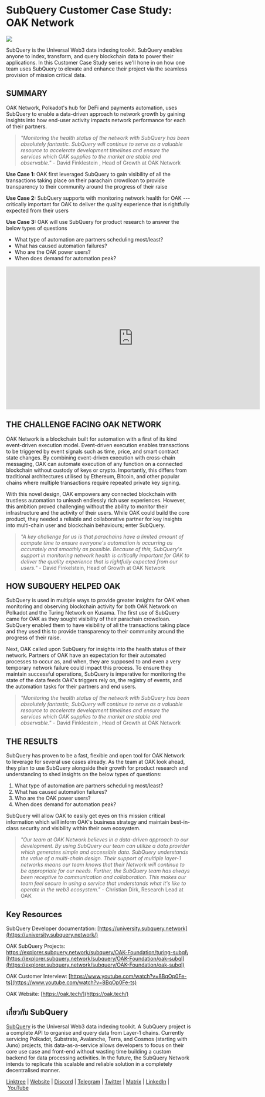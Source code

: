 # SubQuery Customer Case Study: OAK Network

![](https://miro.medium.com/max/1400/0*qMnbWDWZg-RnVoQC)

SubQuery is the Universal Web3 data indexing toolkit. SubQuery enables anyone to index, transform, and query blockchain data to power their applications. In this Customer Case Study series we'll hone in on how one team uses SubQuery to elevate and enhance their project via the seamless provision of mission critical data.

## SUMMARY

OAK Network, Polkadot's hub for DeFi and payments automation, uses SubQuery to enable a data-driven approach to network growth by gaining insights into how end-user activity impacts network performance for each of their partners.

> _"Monitoring the health status of the network with SubQuery has been absolutely fantastic. SubQuery will continue to serve as a valuable resource to accelerate development timelines and ensure the services which OAK supplies to the market are stable and observable."_ - David Finklestein , Head of Growth at OAK Network

**Use Case 1:** OAK first leveraged SubQuery to gain visibility of all the transactions taking place on their parachain crowdloan to provide transparency to their community around the progress of their raise

**Use Case 2:** SubQuery supports with monitoring network health for OAK --- critically important for OAK to deliver the quality experience that is rightfully expected from their users

**Use Case 3:** OAK will use SubQuery for product research to answer the below types of questions

- What type of automation are partners scheduling most/least?
- What has caused automation failures?
- Who are the OAK power users?
- When does demand for automation peak?

<iframe width="692" height="389" src="https://www.youtube.com/embed/8BqOp0Fe-ts" title="SubQuery Customer Interview - OAK Network" frameborder="0" allow="accelerometer; autoplay; clipboard-write; encrypted-media; gyroscope; picture-in-picture" allowfullscreen></iframe>

## THE CHALLENGE FACING OAK NETWORK

OAK Network is a blockchain built for automation with a first of its kind event-driven execution model. Event-driven execution enables transactions to be triggered by event signals such as time, price, and smart contract state changes. By combining event-driven execution with cross-chain messaging, OAK can automate execution of any function on a connected blockchain without custody of keys or crypto. Importantly, this differs from traditional architectures utilised by Ethereum, Bitcoin, and other popular chains where multiple transactions require repeated private key signing.

With this novel design, OAK empowers any connected blockchain with trustless automation to unleash endlessly rich user experiences. However, this ambition proved challenging without the ability to monitor their infrastructure and the activity of their users. While OAK could build the core product, they needed a reliable and collaborative partner for key insights into multi-chain user and blockchain behaviours; enter SubQuery.

> _"A key challenge for us is that parachains have a limited amount of compute time to ensure everyone's automation is occurring as accurately and smoothly as possible. Because of this, SubQuery's support in monitoring network health is critically important for OAK to deliver the quality experience that is rightfully expected from our users."_ - David Finkelstein, Head of Growth at OAK Network

## HOW SUBQUERY HELPED OAK

SubQuery is used in multiple ways to provide greater insights for OAK when monitoring and observing blockchain activity for both OAK Network on Polkadot and the Turing Network on Kusama. The first use of SubQuery came for OAK as they sought visibility of their parachain crowdloan. SubQuery enabled them to have visibility of all the transactions taking place and they used this to provide transparency to their community around the progress of their raise.

Next, OAK called upon SubQuery for insights into the health status of their network. Partners of OAK have an expectation for their automated processes to occur as, and when, they are supposed to and even a very temporary network failure could impact this process. To ensure they maintain successful operations, SubQuery is imperative for monitoring the state of the data feeds OAK's triggers rely on, the registry of events, and the automation tasks for their partners and end users.

> _"Monitoring the health status of the network with SubQuery has been absolutely fantastic, SubQuery will continue to serve as a valuable resource to accelerate development timelines and ensure the services which OAK supplies to the market are stable and observable."_ - David Finklestein , Head of Growth at OAK Network

## THE RESULTS

SubQuery has proven to be a fast, flexible and open tool for OAK Network to leverage for several use cases already. As the team at OAK look ahead, they plan to use SubQuery alongside their growth for product research and understanding to shed insights on the below types of questions:

1.  What type of automation are partners scheduling most/least?
2.  What has caused automation failures?
3.  Who are the OAK power users?
4.  When does demand for automation peak?

SubQuery will allow OAK to easily get eyes on this mission critical information which will inform OAK's business strategy and maintain best-in-class security and visibility within their own ecosystem.

> _"Our team at OAK Network believes in a data-driven approach to our development. By using SubQuery our team can utilize a data provider which generates simple and accessible data. SubQuery understands the value of a multi-chain design. Their support of multiple layer-1 networks means our team knows that their Network will continue to be appropriate for our needs. Further, the SubQuery team has always been receptive to communication and collaboration. This makes our team feel secure in using a service that understands what it's like to operate in the web3 ecosystem."_ - Christian Dirk, Research Lead at OAK

## Key Resources

SubQuery Developer documentation: [https://university.subquery.network](https://university.subquery.network/)

OAK SubQuery Projects:\
[https://explorer.subquery.network/subquery/OAK-Foundation/turing-subql\
](https://explorer.subquery.network/subquery/OAK-Foundation/turing-subql)[https://explorer.subquery.network/subquery/OAK-Foundation/oak-subql](https://explorer.subquery.network/subquery/OAK-Foundation/oak-subql)

OAK Customer Interview: [https://www.youtube.com/watch?v=8BqOp0Fe-ts](https://www.youtube.com/watch?v=8BqOp0Fe-ts)

OAK Website: [https://oak.tech/](https://oak.tech/)

## เกี่ยวกับ SubQuery

[SubQuery](https://subquery.network/) is the Universal Web3 data indexing toolkit. A SubQuery project is a complete API to organise and query data from Layer-1 chains. Currently servicing Polkadot, Substrate, Avalanche, Terra, and Cosmos (starting with Juno) projects, this data-as-a-service allows developers to focus on their core use case and front-end without wasting time building a custom backend for data processing activities. In the future, the SubQuery Network intends to replicate this scalable and reliable solution in a completely decentralised manner.

​​[Linktree](https://linktr.ee/subquerynetwork) | [Website](https://subquery.network/) | [Discord](https://discord.com/invite/78zg8aBSMG) | [Telegram](https://t.me/subquerynetwork) | [Twitter](https://twitter.com/subquerynetwork) | [Matrix](https://matrix.to/#/#subquery:matrix.org) | [LinkedIn](https://www.linkedin.com/company/subquery) | [YouTube](https://www.youtube.com/channel/UCi1a6NUUjegcLHDFLr7CqLw)
